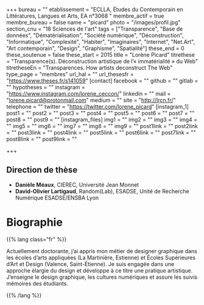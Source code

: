 +++
bureau = ""
etablissement = "ECLLA, Études du Contemporain en Littératures, Langues et Arts, EA n°3068 "
membre_actif = true
membre_bureau = false
name = "picard"
photo = "/images/profil.jpg"
section_cnu = "18 Sciences de l'art"
tags = ["Transparence", "Base de données", "Dématérialisation", "Société numérique", "Déconstruction", "Informatique", "Complexité", "Habiter", "Imaginaires", "Internet", "Net.Art", "Art contemporain", "Design", "Graphisme", "Spatialité"]
these_end = 0
these_soutenue = false
these_start = 2015
title = "Lorène Picard"
titrethese = "Transparence(s). Déconstruction artistique de l’« immatérialité » du Web"
titretheseEn = "Transparences. How artists deconstruct The Web"
type_page = "membres"
url_hal = ""
url_thesesfr = "https://www.theses.fr/s141059"
[contact]
facebook = ""
github = ""
gitlab = ""
hypotheses = ""
instagram = "https://www.instagram.com/lorene_ceccon/"
linkedin = ""
mail = "lorene.picard@protonmail.com"
medium = ""
site = "http://lrcn.fr/"
telephone = ""
twitter = "https://twitter.com/lorene_picard"
[instagram_1]
post1 = ""
post2 = ""
post3 = ""
post4 = ""
post5 = ""
post6 = ""
post7 = ""
post8 = ""
post9 = ""
[instagram_files]
img1 = ""
img2 = ""
img3 = ""
img4 = ""
img5 = ""
img6 = ""
img7 = ""
img8 = ""
img9 = ""
post1link = ""
post2link = ""
post3link = ""
post4link = ""
post5link = ""
post6link = ""
post7link = ""
post8link = ""
post9link = ""

+++
<!-- Supprimer les parties non remplies (supprimer les blocks de lang s'il n'y a pas deux langues). Tu es libre d'ajouter ce que tu veux à cette partie -->

## Direction de thèse

* **Danièle Méaux**, CIEREC, Université Jean Monnet
* **David-Olivier Lartigaud**, Random(Lab), ESADSE, Unité de Recherche Numérique ESADSE/ENSBA Lyon

# Biographie

{{% lang class="fr" %}}

Actuellement doctorante, j’ai appris mon métier de designer graphique dans les écoles d’arts appliquées (La Martinière, Estienne) et Écoles Supérieures d’Art et Design (Valence, Saint-Étienne). Je suis engagée dans une approche élargie du design et développe à ce titre une pratique artistique. J’enseigne le design graphique, les cultures numériques et assure les suivis mémoires des étudiants.

{{% /lang %}}